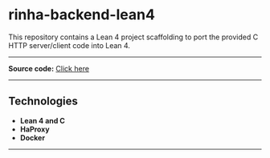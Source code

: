 # rinha-backend-lean4

This repository contains a Lean 4 project scaffolding to port the provided C HTTP server/client code into Lean 4.

---

**Source code:** [Click here](https://github.com/cleissonbarbosa/rinha-backend-lean4)

---

## Technologies

- **Lean 4 and C**
- **HaProxy**
- **Docker**

---
